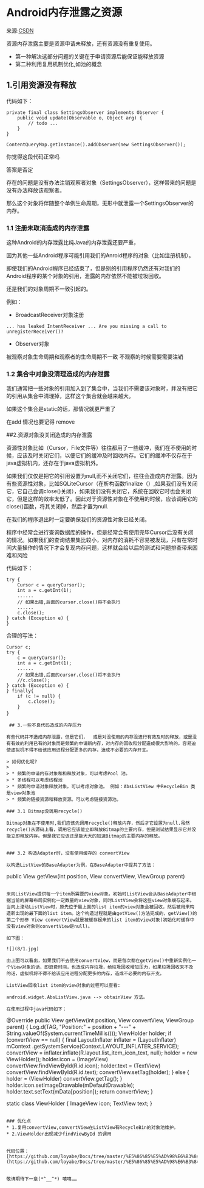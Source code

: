 # Android内存泄露之资源

来源:[CSDN](http://blog.csdn.net/zhuanglonghai/article/details/38421253) 

资源内存泄露主要是资源申请未释放，还有资源没有重复使用。

* 第一种解决这部分问题的关键在于申请资源后能保证能释放资源
* 第二种利用复用机制优化,如池的概念

## 1.引用资源没有释放

代码如下：

```	
private final class SettingsObserver implements Observer {
	public void update(Observable o, Object arg) {
		// todo ...
	}
}

ContentQueryMap.getInstance().addObserver(new SettingsObserver());
```
你觉得这段代码正常吗
   
答案是否定

存在的问题是没有办法注销观察者对象（SettingsObserver），这样带来的问题是没有办法释放该观察者。

那么这个对象将伴随整个单例生命周期，无形中就泄露一个SettingsObserver的内存。

### 1.1 注册未取消造成的内存泄露

这种Android的内存泄露比纯Java的内存泄露还要严重，

因为其他一些Android程序可能引用我们的Anroid程序的对象（比如注册机制）。

即使我们的Android程序已经结束了，但是别的引用程序仍然还有对我们的Android程序的某个对象的引用，泄露的内存依然不能被垃圾回收。

还是我们的对象周期不一致引起的。

例如：

* BroadcastReceiver对象注册

```
... has leaked IntentReceiver ... Are you missing a call to unregisterReceiver()?
```

* Observer对象

被观察对象生命周期和观察者的生命周期不一致
不观察的时候需要需要注销


### 1.2 集合中对象没清理造成的内存泄露
我们通常把一些对象的引用加入到了集合中，当我们不需要该对象时，并没有把它的引用从集合中清理掉，这样这个集合就会越来越大。

如果这个集合是static的话，那情况就更严重了

在add 情况也要记得 remove 

##2.资源对象没关闭造成的内存泄露

资源性对象比如（Cursor，File文件等）往往都用了一些缓冲，我们在不使用的时候，应该及时关闭它们，以便它们的缓冲及时回收内存。它们的缓冲不仅存在于java虚拟机内，还存在于java虚拟机外。

如果我们仅仅是把它的引用设置为null,而不关闭它们，往往会造成内存泄露。因为有些资源性对象，比如SQLiteCursor（在析构函数finalize（）,如果我们没有关闭它，它自己会调close()关闭），如果我们没有关闭它，系统在回收它时也会关闭它，但是这样的效率太低了。因此对于资源性对象在不使用的时候，应该调用它的close()函数，将其关闭掉，然后才置为null.

在我们的程序退出时一定要确保我们的资源性对象已经关闭。      

程序中经常会进行查询数据库的操作，但是经常会有使用完毕Cursor后没有关闭的情况。如果我们的查询结果集比较小，对内存的消耗不容易被发现，只有在常时间大量操作的情况下才会复现内存问题，这样就会给以后的测试和问题排查带来困难和风险

代码如下：

```
try {  
	Cursor c = queryCursor();  
	int a = c.getInt(1);  
	......
	// 如果出错,后面的cursor.close()将不会执行
	...... 
	c.close();  
} catch (Exception e) {  
}  
```

合理的写法：

```  
Cursor c;
try {  
	c = queryCursor();  
	int a = c.getInt(1);  
	......
	// 如果出错,后面的cursor.close()将不会执行
	//c.close();  
} catch (Exception e) {  
} finally{
	if (c != null) {
		c.close();
	}
}　

 ## 3.一些不良代码造成的内存压力

有些代码并不造成内存泄露，但是它们，	或是对没使用的内存没进行有效及时的释放，或是没有有效的利用已有的对象而是频繁的申请新内存，对内存的回收和分配造成很大影响的，容易迫使虚拟机不得不给该应用进程分配更多的内存，造成不必要的内存开支。
    
> 如何优化呢?
> 
> * 频繁的申请内存对象和和释放对象，可以考虑Pool 池。
> * 多线程可以考虑线程池
> * 频繁的申请对象释放对象。可以考虑对象池。 例如：AbsListView 中RecycleBin 类是view对象池
> * 频繁的链接资源和释放资源。可以考虑链接资源池。

### 3.1 Bitmap没调用recycle()      

Bitmap对象在不使用时,我们应该先调用recycle()释放内存，然后才它设置为null.虽然recycle()从源码上看，调用它应该能立即释放Bitmap的主要内存，但是测试结果显示它并没能立即释放内存。但是我它应该还是能大大的加速Bitmap的主要内存的释放。
   
   
### 3.2 构造Adapter时，没有使用缓存的 convertView
     
以构造ListView的BaseAdapter为例，在BaseAdapter中提共了方法：

```
public View getView(int position, View convertView, ViewGroup parent)
```

来向ListView提供每一个item所需要的view对象。初始时ListView会从BaseAdapter中根据当前的屏幕布局实例化一定数量的view对象，同时ListView会将这些view对象缓存起来。当向上滚动ListView时，原先位于最上面的list item的view对象会被回收，然后被用来构造新出现的最下面的list item。这个构造过程就是由getView()方法完成的，getView()的第二个形参 View convertView就是被缓存起来的list item的view对象(初始化时缓存中没有view对象则convertView是null)。

如下图： 

![](8/1.jpg)
 
由上图可以看出，如果我们不去使用convertView，而是每次都在getView()中重新实例化一个View对象的话，即浪费时间，也造成内存垃圾，给垃圾回收增加压力，如果垃圾回收来不及的话，虚拟机将不得不给该应用进程分配更多的内存，造成不必要的内存开支。

ListView回收list item的view对象的过程可以查看:    

android.widget.AbsListView.java --> obtainView 方法。 

在使用过程中java代码如下：

```
@Override
public View getView(int position, View convertView, ViewGroup parent) {
    Log.d(TAG, "Position:" + position + "---"
            + String.valueOf(System.currentTimeMillis()));
    ViewHolder holder;
    if (convertView == null) {
        final LayoutInflater inflater = (LayoutInflater) mContext
                .getSystemService(Context.LAYOUT_INFLATER_SERVICE);
        convertView = inflater.inflate(R.layout.list_item_icon_text, null);
        holder = new ViewHolder();
        holder.icon = (ImageView) convertView.findViewById(R.id.icon);
        holder.text = (TextView) convertView.findViewById(R.id.text);
        convertView.setTag(holder);
    } else {
        holder = (ViewHolder) convertView.getTag();
    }
    holder.icon.setImageDrawable(mDefaultDrawable);
    holder.text.setText(mData[position]);
    return convertView;
}

static class ViewHolder {
    ImageView icon;
    TextView text;
}
```

### 优化点
* 1.复用convertView,convertView在ListView有RecycleBin的对象池维护。
* 2.ViewHolder出现减少findViewById 的调用


代码位置：
[https://github.com/loyabe/Docs/tree/master/%E5%86%85%E5%AD%98%E6%B3%84%E9%9C%B2](https://github.com/loyabe/Docs/tree/master/%E5%86%85%E5%AD%98%E6%B3%84%E9%9C%B2)


敬请期待下一章(*^__^*) 嘻嘻……